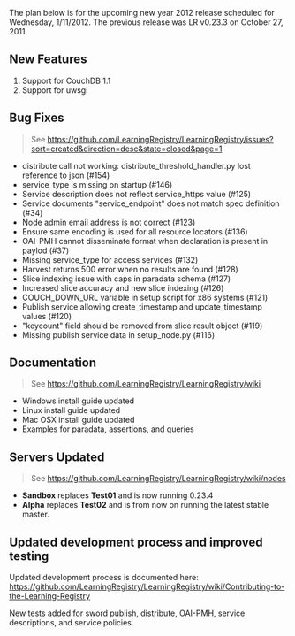 The plan below is for the upcoming new year 2012 release scheduled for Wednesday, 1/11/2012.  The previous release was LR v0.23.3 on October 27, 2011.

## New Features

1.  Support for CouchDB 1.1
2.  Support for uwsgi

## Bug Fixes

> See https://github.com/LearningRegistry/LearningRegistry/issues?sort=created&direction=desc&state=closed&page=1

* distribute call not working: distribute_threshold_handler.py lost reference to json (#154)
* service_type is missing on startup (#146)
* Service description does not reflect service_https value (#125)
* Service documents "service_endpoint" does not match spec definition (#34)
* Node admin email address is not correct (#123)
* Ensure same encoding is used for all resource locators (#136)
* OAI-PMH cannot disseminate format when <!DOCTYPE ...> declaration is present in paylod (#37)
* Missing service_type for access services (#132)
* Harvest returns 500 error when no results are found (#128)
* Slice indexing issue with caps in paradata schema (#127)
* Increased slice accuracy and new slice indexing (#126)
* COUCH_DOWN_URL variable in setup script for x86 systems (#121)
* Publish service allowing create_timestamp and update_timestamp values (#120)
* "keycount" field should be removed from slice result object (#119)
* Missing publish service data in setup_node.py (#116)

## Documentation

> See https://github.com/LearningRegistry/LearningRegistry/wiki

* Windows install guide updated
* Linux install guide updated
* Mac OSX install guide updated
* Examples for paradata, assertions, and queries

## Servers Updated

> See https://github.com/LearningRegistry/LearningRegistry/wiki/nodes

* **Sandbox** replaces **Test01** and is now running 0.23.4
* **Alpha** replaces **Test02** and is from now on running the latest stable master.

## Updated development process and improved testing

Updated development process is documented here: 
https://github.com/LearningRegistry/LearningRegistry/wiki/Contributing-to-the-Learning-Registry

New tests added for sword publish, distribute, OAI-PMH, service descriptions, and service policies.